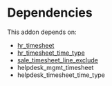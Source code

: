 # Dependencies

This addon depends on:

- [hr_timesheet](https://github.com/bringout/oca-ocb-hr/tree/8ba7c48b948434a6e0f007fa4a42b2c2404b816a/odoo-bringout-oca-ocb-hr_timesheet)
- [hr_timesheet_time_type](https://github.com/bringout/oca-mrp)
- [sale_timesheet_line_exclude](https://github.com/bringout/oca-mrp)
- helpdesk_mgmt_timesheet
- helpdesk_timesheet_time_type

